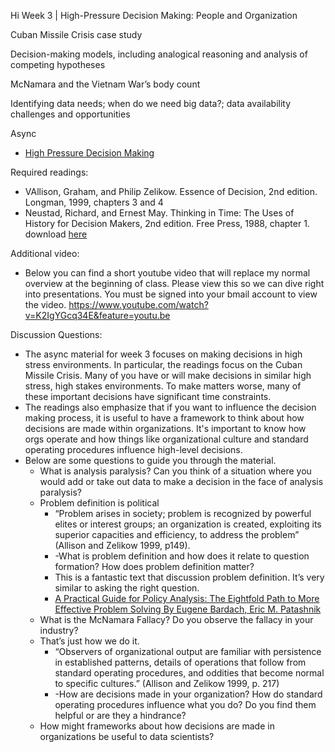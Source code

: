 Hi Week 3 | High-Pressure Decision Making: People and Organization

Cuban Missile Crisis case study

Decision-making models, including analogical reasoning and analysis of competing hypotheses

McNamara and the Vietnam War’s body count

Identifying data needs; when do we need big data?; data availability challenges and opportunities


Async
* [High Pressure Decision Making](https://learn.datascience.berkeley.edu/ap/courses/266/sections/63f6d138-9c2e-4d9e-b9b1-4d2e70788eaf/coursework/courseModule/935a388b-b3b4-4fde-82d4-3f70dd49662f)

Required readings:

* VAllison, Graham, and Philip Zelikow. Essence of Decision, 2nd edition. Longman, 1999, chapters 3 and 4
* Neustad, Richard, and Ernest May. Thinking in Time: The Uses of History for Decision Makers, 2nd edition. Free Press, 1988, chapter 1. download [here](./Thinking_in_Time_The_Uses_of_History_for_Decision_Makers_2nd_edition.pdf)

Additional video:
* Below you can find a short youtube video that will replace my normal overview at the beginning of class. Please view this so we can dive right into presentations. You must be signed into your bmail account to view the video. https://www.youtube.com/watch?v=K2IgYGcq34E&feature=youtu.be


Discussion Questions:
* The async material for week 3 focuses on making decisions in high stress environments. In particular, the readings focus on the Cuban Missile Crisis. Many of you have or will make decisions in similar high stress, high stakes environments. To make matters worse, many of these important decisions have significant time constraints.
* The readings also emphasize that if you want to influence the decision making process, it is useful to have a framework to think about how decisions are made within organizations. It's important to know how orgs operate and how things like organizational culture and standard operating procedures influence high-level decisions.
* Below are some questions to guide you through the material.
  * What is analysis paralysis? Can you think of a situation where you would add or take out data to make a decision in the face of analysis paralysis?
  * Problem definition is political
    * “Problem arises in society; problem is recognized by powerful elites or interest groups; an organization is created, exploiting its superior capacities and efficiency, to address the problem” (Allison and Zelikow 1999, p149).
    * -What is problem definition and how does it relate to question formation? How does problem definition matter?
	* This is a fantastic text that discussion problem definition. It’s very similar to asking the right question.
	* [A Practical Guide for Policy Analysis: The Eightfold Path to More Effective Problem Solving By Eugene Bardach, Eric M. Patashnik](./A_Practical_Guide_for_Policy_Analysis-_Bardoch_E.pdf)
  * What is the McNamara Fallacy? Do you observe the fallacy in your industry? 
  * That’s just how we do it.
    * “Observers of organizational output are familiar with persistence in established patterns, details of operations that follow from standard operating procedures, and oddities that become normal to specific cultures.” (Allison and Zelikow 1999, p. 217)
	* -How are decisions made in your organization? How do standard operating procedures influence what you do? Do you find them helpful or are they a hindrance?
  * How might frameworks about how decisions are made in organizations be useful to data scientists?
